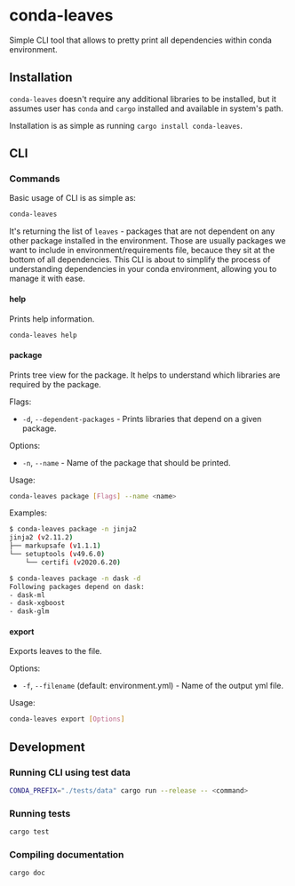# conda-leaves

Simple CLI tool that allows to pretty print all dependencies within conda environment.

## Installation

`conda-leaves` doesn't require any additional libraries to be installed, but it assumes user has `conda` and `cargo` installed and available in system's path.

Installation is as simple as running `cargo install conda-leaves`.

## CLI

### Commands

Basic usage of CLI is as simple as:

```bash
conda-leaves
```

It's returning the list of `leaves` - packages that are not dependent on any other package installed in the environment. Those are usually packages we want to include in environment/requirements file, becauce they sit at the bottom of all dependencies. This CLI is about to simplify the process of understanding dependencies in your conda environment, allowing you to manage it with ease.

#### help

Prints help information.

```bash
conda-leaves help
```

#### package

Prints tree view for the package. It helps to understand which libraries are required by the package.

Flags:

- `-d`, `--dependent-packages` - Prints libraries that depend on a given package.

Options:

- `-n`, `--name` - Name of the package that should be printed.

Usage:

```bash
conda-leaves package [Flags] --name <name>
```

Examples:

```bash
$ conda-leaves package -n jinja2
jinja2 (v2.11.2)
├── markupsafe (v1.1.1)
└── setuptools (v49.6.0)
    └── certifi (v2020.6.20)
```

```bash
$ conda-leaves package -n dask -d
Following packages depend on dask:
- dask-ml
- dask-xgboost
- dask-glm
```

#### export

Exports leaves to the file.

Options:

- `-f`, `--filename` (default: environment.yml) - Name of the output yml file.

Usage:

```bash
conda-leaves export [Options]
```

## Development

### Running CLI using test data

```bash
CONDA_PREFIX="./tests/data" cargo run --release -- <command>
```

### Running tests

```bash
cargo test
```

### Compiling documentation

```bash
cargo doc
```
